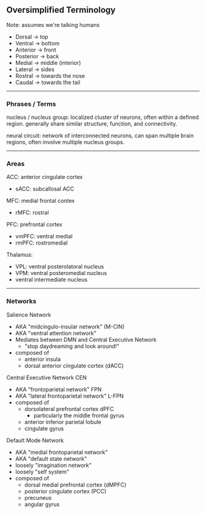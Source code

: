 ## Oversimplified Terminology

Note: assumes we're talking humans

* Dorsal -> top
* Ventral -> bottom
* Anterior -> front
* Posterior -> back
* Medial -> middle (interior)
* Lateral -> sides
* Rostral -> towards the nose
* Caudal -> towards the tail

---

### Phrases / Terms

nucleus / nucleus group: localized cluster of neurons, often within a defined region. generally share similar structure, function, and connectivity.

neural circuit: network of interconnected neurons, can span multiple brain regions, often involve multiple nucleus groups.

---

### Areas

ACC:  anterior cingulate cortex
 * sACC: subcallosal ACC

MFC: medial frontal contex
 * rMFC: rostral

PFC: prefrontal cortex
 * vmPFC: ventral medial
 * rmPFC: rostromedial

Thalamus:
 * VPL: ventral posterolatoral nucleus
 * VPM: ventral posteromedial nucleus
 * ventral intermediate nucleus

---

### Networks

Salience Network
- AKA "midcingulo-insular network" (M-CIN)
- AKA "ventral attention network"
- Mediates between DMN and Central Executive Network
  - "stop daydreaming and look around!"
- composed of
  - anterior insula
  - dorsal anterior cingulate cortex (dACC)

Central Executive Network CEN
- AKA "frontoparietal network" FPN
- AKA "lateral frontoparietal network" L-FPN
- composed of
  - dorsolateral prefrontal cortex dPFC
    - particularly the middle frontal gyrus
  - anterior inferior parietal lobule
  - cingulate gyrus

Default Mode Network
- AKA "medial frontoparietal network"
- AKA "default state network"
- loosely "imagination network"
- loosely "self system"
- composed of
  - dorsal medial prefrontal cortex (dMPFC)
  - posterior cingulate cortex (PCC)
  - precuneus
  - angular gyrus

